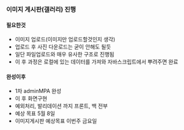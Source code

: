### 이미지 게시판(갤러리) 진행
#### 필요한것
- 이미지 업로드(이미지만 업로드할것인지 생각)
- 업로드 후 사진 다운로드는 굳이 안해도 될듯
- 일단 파일업로드와 매우 유사한 구조로 진행됨
- 이 후 과정은 로컬에 있는 데이터를 가져와 자바스크립트에서 뿌려주면 완료

#### 완성이후
- 1차 adminMPA 완성
- 이 후 화면구현
- 예외처리, 발리데이션 까지 프론트, 백 전부
- 예상 목표 5월 8일
- 이미지게시판 예상목표 이번주 금요일
